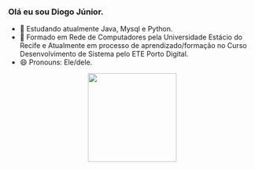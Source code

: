 ### Olá eu sou Diogo Júnior.
- 🌱 Estudando atualmente Java, Mysql e Python.
- 💬 Formado em Rede de Computadores pela Universidade Estácio do Recife e Atualmente em processo de aprendizado/formação no Curso Desenvolvimento de Sistema pelo ETE Porto Digital.
- 😄 Pronouns: Ele/dele.

<div align="center">
  <a href="https://github.com/Diofbjr">
  <img height="180em" src="https://github-readme-stats.vercel.app/api?username=diofbjr&show_icons=true&theme=dracula&include_all_commits=true&count_private=true"/>
</div>
